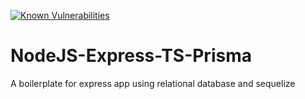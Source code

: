 [![Known Vulnerabilities](https://snyk.io/test/github/pshaddel/NodeJS-Express-TS-Prisma/badge.svg)](https://snyk.io/test/github/pshaddel/NodeJS-Express-TS-Prisma)

# NodeJS-Express-TS-Prisma
A boilerplate for express app using relational database and sequelize

